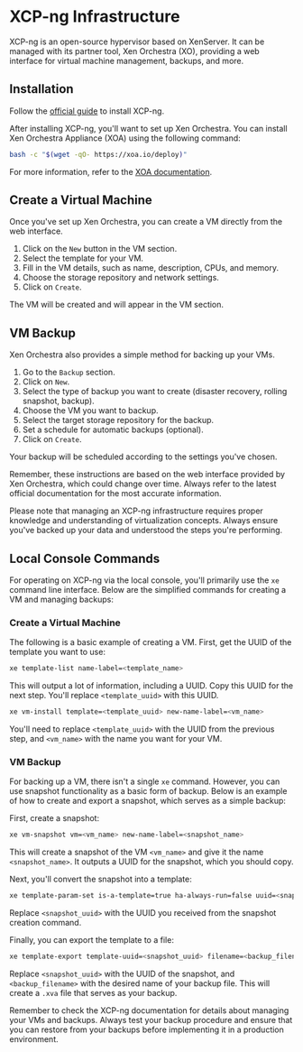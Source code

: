 # XCP-ng Infrastructure

XCP-ng is an open-source hypervisor based on XenServer. It can be managed with its partner tool, Xen Orchestra (XO), providing a web interface for virtual machine management, backups, and more.

## Installation

Follow the [official guide](https://docs.xcp-ng.org/installation/install-xcp-ng/) to install XCP-ng.

After installing XCP-ng, you'll want to set up Xen Orchestra. You can install Xen Orchestra Appliance (XOA) using the following command:

```bash
bash -c "$(wget -qO- https://xoa.io/deploy)"
```

For more information, refer to the [XOA documentation](https://docs.xcp-ng.org/management/manage-at-scale/xo-web-ui/).

## Create a Virtual Machine

Once you've set up Xen Orchestra, you can create a VM directly from the web interface.

1. Click on the `New` button in the VM section.
2. Select the template for your VM.
3. Fill in the VM details, such as name, description, CPUs, and memory.
4. Choose the storage repository and network settings.
5. Click on `Create`.

The VM will be created and will appear in the VM section.

## VM Backup

Xen Orchestra also provides a simple method for backing up your VMs.

1. Go to the `Backup` section.
2. Click on `New`.
3. Select the type of backup you want to create (disaster recovery, rolling snapshot, backup).
4. Choose the VM you want to backup.
5. Select the target storage repository for the backup.
6. Set a schedule for automatic backups (optional).
7. Click on `Create`.

Your backup will be scheduled according to the settings you've chosen.

Remember, these instructions are based on the web interface provided by Xen Orchestra, which could change over time. Always refer to the latest official documentation for the most accurate information.

Please note that managing an XCP-ng infrastructure requires proper knowledge and understanding of virtualization concepts. Always ensure you've backed up your data and understood the steps you're performing.

## Local Console Commands

For operating on XCP-ng via the local console, you'll primarily use the `xe` command line interface. Below are the simplified commands for creating a VM and managing backups:

### Create a Virtual Machine

The following is a basic example of creating a VM. First, get the UUID of the template you want to use:

```bash
xe template-list name-label=<template_name>
```

This will output a lot of information, including a UUID. Copy this UUID for the next step. You'll replace `<template_uuid>` with this UUID.

```bash
xe vm-install template=<template_uuid> new-name-label=<vm_name>
```

You'll need to replace `<template_uuid>` with the UUID from the previous step, and `<vm_name>` with the name you want for your VM.

### VM Backup

For backing up a VM, there isn't a single `xe` command. However, you can use snapshot functionality as a basic form of backup. Below is an example of how to create and export a snapshot, which serves as a simple backup:

First, create a snapshot:

```bash
xe vm-snapshot vm=<vm_name> new-name-label=<snapshot_name>
```

This will create a snapshot of the VM `<vm_name>` and give it the name `<snapshot_name>`. It outputs a UUID for the snapshot, which you should copy.

Next, you'll convert the snapshot into a template:

```bash
xe template-param-set is-a-template=true ha-always-run=false uuid=<snapshot_uuid>
```

Replace `<snapshot_uuid>` with the UUID you received from the snapshot creation command.

Finally, you can export the template to a file:

```bash
xe template-export template-uuid=<snapshot_uuid> filename=<backup_filename>
```

Replace `<snapshot_uuid>` with the UUID of the snapshot, and `<backup_filename>` with the desired name of your backup file. This will create a `.xva` file that serves as your backup.

Remember to check the XCP-ng documentation for details about managing your VMs and backups. Always test your backup procedure and ensure that you can restore from your backups before implementing it in a production environment.
